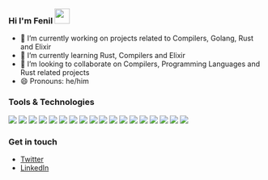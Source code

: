 ### Hi I'm Fenil <img src="https://raw.githubusercontent.com/MartinHeinz/MartinHeinz/master/wave.gif" width="30px" height="30px">

- 🔭 I’m currently working on projects related to Compilers, Golang, Rust and Elixir
- 🌱 I’m currently learning Rust, Compilers and Elixir
- 👯 I’m looking to collaborate on Compilers, Programming Languages and Rust related projects
- 😄 Pronouns: he/him

<!-- ![Fenil Jain's github stats](https://github-readme-stats.vercel.app/api?username=feniljain&theme=great-gatsby&show_icons=true) -->

### Tools & Technologies
![](https://img.shields.io/badge/Language-Rust-informational?style=flat&logo=rust&logoColor=white)
![](https://img.shields.io/badge/Language-Go-informational?style=flat&logo=go&logoColor=white)
![](https://img.shields.io/badge/Language-Dart-informational?style=flat&logo=dart&logoColor=white)
![](https://img.shields.io/badge/Language-Javascript-informational?style=flat&logo=javascript&logoColor=white)
![](https://img.shields.io/badge/Language-Python-informational?style=flat&logo=Python&logoColor=white)
![](https://img.shields.io/badge/Language-C-informational?style=flat&logo=C&logoColor=white)
![](https://img.shields.io/badge/Language-C++-informational?style=flat&logo=codio&logoColor=white)
![](https://img.shields.io/badge/Language-Lua-informational?style=flat&logo=lua&logoColor=white)
![](https://img.shields.io/badge/Framework-Flutter-informational?style=flat&logo=flutter&logoColor=white&color=41cd52)
![](https://img.shields.io/badge/Framework-React.js-informational?style=flat&logo=react.js&logoColor=white&color=41cd52)
![](https://img.shields.io/badge/Framework-Next.js-informational?style=flat&logo=next.js&logoColor=white&color=41cd52)
![](https://img.shields.io/badge/Database-SQL-informational?style=flat&logo=postgres&logoColor=white&color=4479a1)
![](https://img.shields.io/badge/Database-Mongo-informational?style=flat&logo=mongo&logoColor=white&color=4479a1)
![](https://img.shields.io/badge/OS-Linux-informational?style=flat&logo=Linux&logoColor=white&color=fcc624)
![](https://img.shields.io/badge/Platform-Github-informational?style=flat&logo=github&logoColor=white&color=181717)
![](https://img.shields.io/badge/Editor-Neovim-informational?style=flat&logo=neovim&logoColor=white&color=57a143)
![](https://img.shields.io/badge/Tool-Docker-informational?style=flat&logo=docker&logoColor=white&color=2493ed)
![](https://img.shields.io/badge/Tool-Kubernetes-informational?style=flat&logo=kubernetes&logoColor=white&color=2493ed)

### Get in touch

- [Twitter](https://twitter.com/fenil_jain_)
- [LinkedIn](https://www.linkedin.com/in/fenil-k-jain/)

<!---
[![Top Langs](https://github-readme-stats.vercel.app/api/top-langs/?username=feniljain&theme=great-gatsby&show_icons=true)](https://github.com/feniljain/github-readme-stats)
---!>
